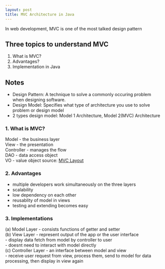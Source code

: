 ```yaml
---
layout: post
title: MVC Architecture in Java
---
```


In web development, MVC is one of the most talked design pattern

## Three topics to understand MVC
1. What is MVC?
2. Advantages?
3. Implementation in Java

## Notes  
- Design Pattern: A technique to solve a commonly occuring problem when designing software.  
- Design Model: Specifies what type of architecture you use to solve problem or design model  
- 2 types design model: Model 1 Architecture, Model 2(MVC) Architecture  

### 1. What is MVC?  
Model - the business layer  
View - the presentation  
Controller - manages the flow  
DAO - data access object  
VO - value object
source: [MVC Layout](https://d1jnx9ba8s6j9r.cloudfront.net/blog/wp-content/uploads/2019/08/MVC-1-768x306.png)  

### 2. Advantages  
- multiple developers work simultaneously on the three layers  
- scalability  
- low dependency on each other  
- reusablity of model in views  
- testing and extending becomes easy  
  
### 3. Implementations  
(a) Model Layer - consists functions of getter and setter  
(b) View Layer - represent output of the app or the user interface  
               - display data fetch from model by controller to user  
               - doesnt need to interact with model directly  
(c) Controller Layer - an interface between model and view  
                     - receive user request from view, process them, send to model for data processing, then display in view again  
